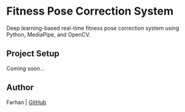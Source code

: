 # Fitness Pose Correction System

Deep learning-based real-time fitness pose correction system using Python, MediaPipe, and OpenCV.

## Project Setup
Coming soon...

## Author
Farhan | [GitHub](https://github.com/Farhanaman786)
